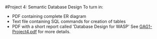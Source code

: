 #Project 4: Semantic Database Design
To turn in:
* PDF containing complete ER diagram
* Text file containing SQL commands for creation of tables
* PDF with a short report called 'Database Design for WASP'
See [GAG1-Project4.pdf](GAG1-Project4.pdf) for more details.

